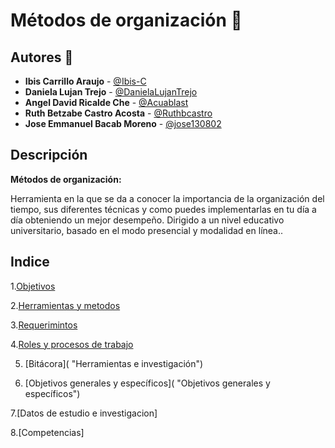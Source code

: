 

# Métodos de organización :notebook:

## Autores :pencil:
* **Ibis Carrillo Araujo** - [@Ibis-C](https://github.com/Ibis-C "@Ibis-C")
* **Daniela Lujan Trejo** - [@DanielaLujanTrejo](https://github.com/DanielaLujanTrejo "@DanielaLujanTrejo") 
* **Angel David Ricalde Che** - [@Acuablast](https://github.com/Acuablast "@JAcuablast")
* **Ruth Betzabe Castro Acosta** - [@Ruthbcastro](https://github.com/Ruthbcastro "@Ruthbcastro")
* **Jose Emmanuel Bacab Moreno** - [@jose130802](https://github.com/jose130802 "jose130802")
## Descripción
**Métodos de organización:**

Herramienta en la que se da a conocer la importancia de la organización del tiempo, sus diferentes técnicas y como puedes implementarlas en tu día a día obteniendo un mejor desempeño. Dirigido a un nivel educativo universitario, basado en el modo presencial y modalidad en línea..

## Indice

1.[Objetivos](https://github.com/Ibis-C/Metodos-de-organizaci-n/blob/Daniela-Lujan/Documentacion/1.%20Objetivos.md#objetivos "Objetivos")


2.[Herramientas y metodos](https://github.com/Ibis-C/Metodos-de-organizaci-n/blob/Daniela-Lujan/Documentacion/2.%20Herramientas%20y%20métodos.md#herramientas-y-métodos "Herramientas de usuario")


3.[Requerimintos](https://github.com/Ibis-C/Metodos-de-organizaci-n/blob/Daniela-Lujan/Documentacion/3.%20Requerimientos.md#requerimientos "Requerimentos")

4.[Roles y procesos de trabajo](https://github.com/Ibis-C/Metodos-de-organizaci-n/blob/Daniela-Lujan/Documentacion/4.%20Roles%20y%20proceso%20de%20trabajo.md#proceso-de-trabajo "Casos de uso")

5. [Bitácora]( "Herramientas e investigación")

6. [Objetivos generales y específicos]( "Objetivos generales y específicos")

7.[Datos de estudio e investigacion]

8.[Competencias]





